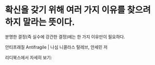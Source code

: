 # 확신을 갖기 위해 여러 가지 이유를 찾으려 하지 말라는 뜻이다. 
분명한 결정(즉 실수에 강건한 결정)에는 한 가지 이유만이 필요하다.

안티프래질 Antifragile | 나심 니콜라스 탈레브, 안세민 저

리디북스에서 자세히 보기: